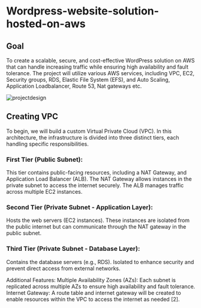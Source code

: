 # Wordpress-website-solution-hosted-on-aws

## Goal
To create a scalable, secure, and cost-effective WordPress solution on AWS that can handle increasing traffic while ensuring high availability and fault tolerance. The project will utilize various AWS services, including VPC, EC2, Security groups, RDS, Elastic File System (EFS), and Auto Scaling, Application Loadbalancer, Route 53, Nat gateways etc.

![projectdesign](https://github.com/user-attachments/assets/601b50c8-cf18-4bfd-8825-811d3c5e07c4)

## Creating VPC 
To begin, we will build a custom Virtual Private Cloud (VPC). In this architecture, the infrastructure is divided into three distinct tiers, each handling specific responsibilities.

### First Tier (Public Subnet):

This tier contains public-facing resources, including a NAT Gateway, and Application Load Balancer (ALB).
The NAT Gateway allows instances in the private subnet to access the internet securely.
The ALB manages traffic across multiple EC2 instances.

### Second Tier (Private Subnet - Application Layer):

Hosts the web servers (EC2 instances).
These instances are isolated from the public internet but can communicate through the NAT gateway in the public subnet.

### Third Tier (Private Subnet - Database Layer):

Contains the database servers (e.g., RDS).
Isolated to enhance security and prevent direct access from external networks.

Additional Features:
Multiple Availability Zones (AZs): Each subnet is replicated across multiple AZs to ensure high availability and fault tolerance.
Internet Gateway: A route table and internet gateway will be created to enable resources within the VPC to access the internet as needed [2].

